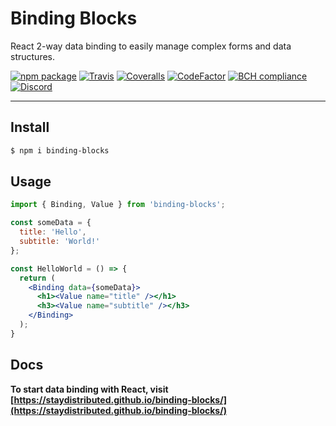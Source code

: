 # Binding Blocks

React 2-way data binding to easily manage complex forms and data structures.

[![npm package][npm-badge]][npm]
[![Travis][build-badge]][build]
[![Coveralls][coveralls-badge]][coveralls]
[![CodeFactor][codefactor-badge]][codefactor]
[![BCH compliance][bch-badge]][bch]
[![Discord][discord-badge]][discord]

[npm-badge]: https://img.shields.io/npm/v/binding-blocks.svg
[npm]: https://www.npmjs.org/package/binding-blocks
[build-badge]: https://travis-ci.com/staydistributed/binding-blocks.svg?branch=master
[build]: https://travis-ci.com/staydistributed/binding-blocks
[coveralls-badge]: https://coveralls.io/repos/github/StayDistributed/binding-blocks/badge.svg?branch=master
[coveralls]: https://coveralls.io/github/StayDistributed/binding-blocks?branch=master
[codefactor-badge]: https://www.codefactor.io/repository/github/staydistributed/binding-blocks/badge
[codefactor]: https://www.codefactor.io/repository/github/staydistributed/binding-blocks
[bch-badge]: https://bettercodehub.com/edge/badge/StayDistributed/binding-blocks?branch=master
[bch]: https://bettercodehub.com/
[discord-badge]: https://img.shields.io/discord/699514717768515645
[discord]: https://discord.gg/q4vx7ej

---

## Install

```bash
$ npm i binding-blocks
```

## Usage

```jsx
import { Binding, Value } from 'binding-blocks';

const someData = {
  title: 'Hello',
  subtitle: 'World!'
};

const HelloWorld = () => {
  return (
    <Binding data={someData}>
      <h1><Value name="title" /></h1>
      <h3><Value name="subtitle" /></h3>
    </Binding>
  );
}
```

## Docs

**To start data binding with React, visit [https://staydistributed.github.io/binding-blocks/](https://staydistributed.github.io/binding-blocks/)**